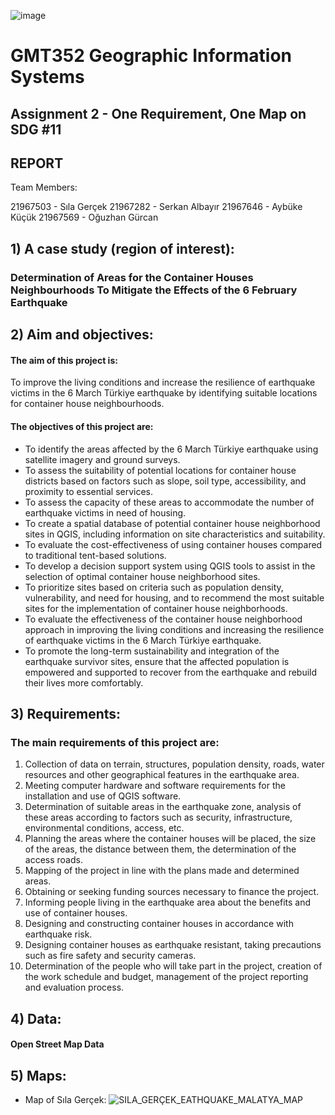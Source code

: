 ![image](https://user-images.githubusercontent.com/120742302/228538613-fe90ac95-443e-4efc-be87-84007dc29b19.png)

# GMT352 Geographic Information Systems 

## Assignment 2 - One Requirement, One Map on SDG #11  
## REPORT

Team Members:

 21967503 - Sıla Gerçek
 21967282 - Serkan Albayır
 21967646 - Aybüke Küçük
 21967569 - Oğuzhan Gürcan

## 1) A case study (region of interest): 
### Determination of Areas for the Container Houses Neighbourhoods To Mitigate the Effects of the 6 February Earthquake


## 2) Aim and objectives:
#### The aim of this project is:
To improve the living conditions and increase the resilience of earthquake victims in the 6 March Türkiye earthquake by identifying suitable locations for container house neighbourhoods.

#### The objectives of this project are:

* To identify the areas affected by the 6 March Türkiye earthquake using satellite imagery and ground surveys.
* To assess the suitability of potential locations for container house districts based on factors such as slope, soil type, accessibility, and proximity to essential services.
* To assess the capacity of these areas to accommodate the number of earthquake victims in need of housing.
* To create a spatial database of potential container house neighborhood sites in QGIS, including information on site characteristics and suitability.
* To evaluate the cost-effectiveness of using container houses compared to traditional tent-based solutions.
* To develop a decision support system using QGIS tools to assist in the selection of optimal container house neighborhood sites.
* To prioritize sites based on criteria such as population density, vulnerability, and need for housing, and to recommend the most suitable sites for the implementation of container house neighborhoods.
* To evaluate the effectiveness of the container house neighborhood approach in improving the living conditions and increasing the resilience of earthquake victims in the 6 March Türkiye earthquake.
* To promote the long-term sustainability and integration of the earthquake survivor sites, ensure that the affected population is empowered and supported to recover from the earthquake and rebuild their lives more comfortably.

## 3) Requirements:
### The main requirements of this project are:
1) Collection of data on terrain, structures, population density, roads, water resources and other geographical features in the earthquake area.
2) Meeting computer hardware and software requirements for the installation and use of QGIS software.
3) Determination of suitable areas in the earthquake zone, analysis of these areas according to factors such as security, infrastructure, environmental conditions, access, etc.
4) Planning the areas where the container houses will be placed, the size of the areas, the distance between them, the determination of the access roads.
5) Mapping of the project in line with the plans made and determined areas.
6) Obtaining or seeking funding sources necessary to finance the project.
7) Informing people living in the earthquake area about the benefits and use of container houses.
8) Designing and constructing container houses in accordance with earthquake risk.
9) Designing container houses as earthquake resistant, taking precautions such as fire safety and security cameras.
10) Determination of the people who will take part in the project, creation of the work schedule and budget, management of the project reporting and evaluation process.

## 4) Data:

#### Open Street Map Data

## 5) Maps:
* Map of Sıla Gerçek:
![SILA_GERÇEK_EATHQUAKE_MALATYA_MAP](https://user-images.githubusercontent.com/120742302/228562845-f1a9af0f-b2fb-4ba5-9e59-5d8f1e7af8d1.png)



